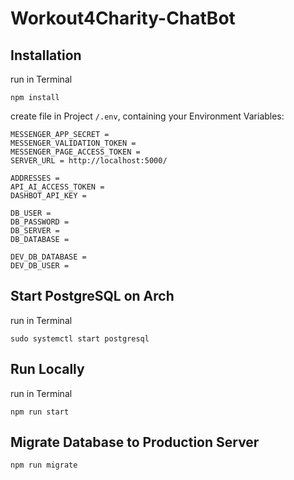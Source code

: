 # Workout4Charity-ChatBot

## Installation
run in Terminal
    
    npm install
    
create file in Project `/.env`, containing your Environment Variables:

    MESSENGER_APP_SECRET = 
    MESSENGER_VALIDATION_TOKEN = 
    MESSENGER_PAGE_ACCESS_TOKEN = 
    SERVER_URL = http://localhost:5000/
    
    ADDRESSES = 
    API_AI_ACCESS_TOKEN = 
    DASHBOT_API_KEY = 
    
    DB_USER = 
    DB_PASSWORD = 
    DB_SERVER = 
    DB_DATABASE = 
    
    DEV_DB_DATABASE = 
    DEV_DB_USER = 

## Start PostgreSQL on Arch
run in Terminal

    sudo systemctl start postgresql

## Run Locally
run in Terminal

    npm run start
    
## Migrate Database to Production Server

    npm run migrate